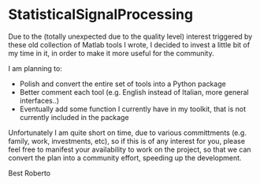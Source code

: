 # StatisticalSignalProcessing

Due to the (totally unexpected due to the quality level) interest triggered by these old collection of Matlab tools I wrote, I decided to invest a little bit of my time in it, in order to make it more useful for the community.

I am planning to:
- Polish and convert the entire set of tools into a Python package
- Better comment each tool (e.g. English instead of Italian, more general interfaces..)
- Eventually add some function I currently have in my toolkit, that is not currently included in the package

Unfortunately I am quite short on time, due to various committments (e.g. family, work, investments, etc), so if this is of any interest for you, please feel free to manifest your availability to work on the project, so that we can convert the plan into a community effort, speeding up the development.

Best
Roberto
